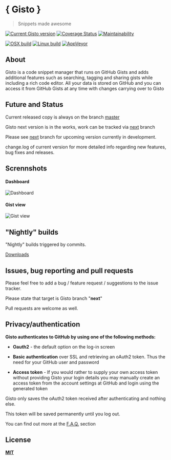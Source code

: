 # { Gisto } 



> Snippets made awesome

[![Current Gisto version](https://img.shields.io/badge/dynamic/json.svg?query=$.version&uri=https://cdn.rawgit.com/Gisto/Gisto/next/package.json&label=version&colorB=3F84A8&style=flat-square)](https://github.com/Gisto/Gisto)
[![Coverage Status](https://coveralls.io/repos/github/Gisto/Gisto/badge.svg?branch=next)](https://coveralls.io/github/Gisto/Gisto?branch=next)
[![Maintainability](https://api.codeclimate.com/v1/badges/cec8aeea35cc30193cb6/maintainability)](https://codeclimate.com/github/Gisto/Gisto/maintainability)

[![OSX build](https://travis-badge-per-job.herokuapp.com/?repo=Gisto/Gisto&job=1&style=flat-square&label=OSX%20build)](https://travis-ci.org/Gisto/Gisto)
[![Linux build](https://travis-badge-per-job.herokuapp.com/?repo=Gisto/Gisto&job=2&style=flat-square&label=Linux%20build)](https://travis-ci.org/Gisto/Gisto)
[![AppVeyor](https://ci.appveyor.com/api/projects/status/tdogyqe0sa10iopb?svg=true&style=flat-square)](https://ci.appveyor.com/project/sanusart/gisto)

## About

Gisto is a code snippet manager that runs on GitHub Gists and adds additional features such as searching, tagging and sharing gists while including a rich code editor. 
All your data is stored on GitHub and you can access it from GitHub Gists at any time with changes carrying over to Gisto

## Future and Status

Current released copy is always on the branch [master]([next](https://github.com/Gisto/Gisto/tree/master))

Gisto next version is in the works, work can be tracked via [next](https://github.com/Gisto/Gisto/tree/next) branch

Please see [next](https://github.com/Gisto/Gisto/tree/next) branch for upcoming version currently in development.

change.log of current version for more detailed info regarding new features, bug fixes and releases.

## Scrennshots
#### Dashboard
![Dashboard](https://i.imgur.com/s4d0uHL.png)

#### Gist view
![Gist view](https://i.imgur.com/DCR1zTK.png)


## "Nightly" builds

"Nightly" builds triggered by commits.

[Downloads](https://gisto-releases.s3.amazonaws.com/index.html)

## Issues, bug reporting and pull requests

Please feel free to add a bug / feature request / suggestions to the issue tracker.

Please state that target is Gisto branch "**next**"

Pull requests are welcome as well.

## Privacy/authentication

**Gisto authenticates to GitHub by using one of the following methods:**

- **Oauth2** - the default option on the log-in screen

- **Basic authentication** over SSL and retrieving an oAuth2 token. Thus the need for your GitHub user and password

- **Access token** - If you would rather to supply your own access token without providing Gisto your login details you may manually create an access token from the account settings at GitHub and login using the generated token 

Gisto only saves the oAuth2 token received after authenticating and nothing else.

This token will be saved permanently until you log out.

You can find out more at the [F.A.Q.](http://www.gistoapp.com/faq/) section


## License

[**MIT**](https://github.com/Gisto/Gisto/blob/master/LICENSE)
